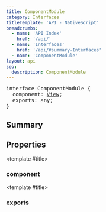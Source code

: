```yaml
---
title: ComponentModule
category: Interfaces
titleTemplate: 'API - NativeScript'
breadcrumbs: 
  - name: 'API Index'
    href: '/api/'
  - name: 'Interfaces'
    href: '/api/#summary-Interfaces'
  - name: 'ComponentModule'
layout: api
seo:
  description: ComponentModule
---
```


<!-- This page is auto generated, do not edit manually. -->
<!-- Run "yarn generate:api-docs" to regenerate -->

<script setup lang="ts">
  import { provide } from "vue";
  import API_DATA from "./ComponentModule.data.json";
  
  provide('API_DATA', API_DATA);
</script>

<APIRefHierarchy v-once />

<pre class="not-prose [&_a]:text-blue-400 [&_a]:no-underline">interface ComponentModule {
  component: <a href="/api/class/View">View</a>;
  exports: any;
}</pre>

## <Heading ignore>Summary</Heading>

<APIRefSummary v-once />

## Properties

<div class="">

<APIRef for="7516" v-once>

<template #title>

### component

</template>

</APIRef>

</div>

<div class="">

<APIRef for="7517" v-once>

<template #title>

### exports

</template>

</APIRef>

</div>
